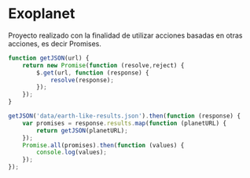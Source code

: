 # Exoplanet

Proyecto realizado con la finalidad de utilizar acciones basadas en otras acciones, es decir Promises.

```javascript
function getJSON(url) {
	return new Promise(function (resolve,reject) {
		$.get(url, function (response) {
			resolve(response);
		});
	});
}

getJSON('data/earth-like-results.json').then(function (response) {
	var promises = response.results.map(function (planetURL) {
		return getJSON(planetURL);
	});
	Promise.all(promises).then(function (values) {
		console.log(values);
	});
});
```


